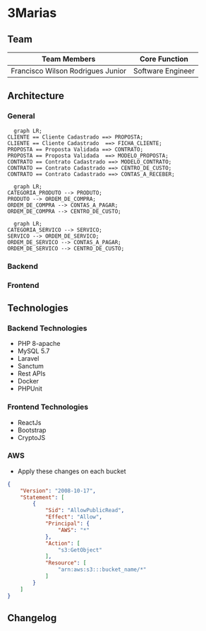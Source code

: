 
# 3Marias

## Team

| Team Members                      | Core Function     |
|-----------------------------------|-------------------|
| Francisco Wilson Rodrigues Junior | Software Engineer |

## Architecture

### General

```mermaid
  graph LR;
CLIENTE == Cliente Cadastrado ==> PROPOSTA;
CLIENTE == Cliente Cadastrado  ==> FICHA_CLIENTE;
PROPOSTA == Proposta Validada ==> CONTRATO;
PROPOSTA == Proposta Validada  ==> MODELO_PROPOSTA;
CONTRATO == Contrato Cadastrado ==> MODELO_CONTRATO;
CONTRATO == Contrato Cadastrado ==> CENTRO_DE_CUSTO; 
CONTRATO == Contrato Cadastrado ==> CONTAS_A_RECEBER;
```

```mermaid
  graph LR;
CATEGORIA_PRODUTO --> PRODUTO;
PRODUTO --> ORDEM_DE_COMPRA;
ORDEM_DE_COMPRA --> CONTAS_A_PAGAR;
ORDEM_DE_COMPRA --> CENTRO_DE_CUSTO;
```

```mermaid
  graph LR;
CATEGORIA_SERVICO --> SERVICO;
SERVICO --> ORDEM_DE_SERVICO;
ORDEM_DE_SERVICO --> CONTAS_A_PAGAR;
ORDEM_DE_SERVICO --> CENTRO_DE_CUSTO;
```

### Backend

### Frontend

## Technologies

### Backend Technologies

- PHP 8-apache
- MySQL 5.7
- Laravel
- Sanctum
- Rest APIs
- Docker
- PHPUnit

### Frontend Technologies

- ReactJs
- Bootstrap
- CryptoJS

### AWS

- Apply these changes on each bucket

```json
{
    "Version": "2008-10-17",
    "Statement": [
        {
            "Sid": "AllowPublicRead",
            "Effect": "Allow",
            "Principal": {
                "AWS": "*"
            },
            "Action": [
                "s3:GetObject"
            ],
            "Resource": [
                "arn:aws:s3:::bucket_name/*"
            ]
        }
    ]
}
```

## Changelog